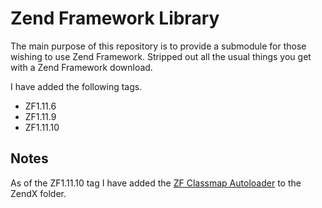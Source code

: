 # Zend Framework Library

The main purpose of this repository is to provide a submodule for those wishing to use Zend Framework.
Stripped out all the usual things you get with a Zend Framework download.

I have added the following tags.

 *  ZF1.11.6
 *  ZF1.11.9
 *  ZF1.11.10

## Notes

As of the ZF1.11.10 tag I have added the [ZF Classmap Autoloader](http://weierophinney.net/matthew/archives/262-Backported-ZF2-Autoloaders.html "Backported ZF2 Classmap Autoloader") to the ZendX folder.